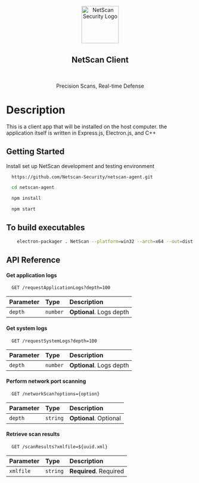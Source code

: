 <p align="center">
  <img width="100" src="https://imgur.com/3cw4DQr.png" alt="NetScan Security Logo" />
  <h2 align="center">NetScan Client</h2>
  <p align="center">Precision Scans, Real-time Defense</p>
</p>

# Description

This is a client app that will be installed on the host computer. the application itself is written in Express.js, Electron.js, and C++


## Getting Started

Install set up NetScan development and testing environment

```bash
  https://github.com/Netscan-Security/netscan-agent.git

```

```bash
  cd netscan-agent
```
```bash
  npm install
```
```bash
  npm start
```
    

## To build executables

```bash
    electron-packager . NetScan --platform=win32 --arch=x64 --out=dist --overwrite
```


## API Reference

#### Get application logs

```http
  GET /requestApplicationLogs?depth=100
```

| Parameter | Type     | Description                |
| :-------- | :------- | :------------------------- |
| `depth` | `number` | **Optional**. Logs depth |

#### Get system logs

```http
  GET /requestSystemLogs?depth=100
```

| Parameter | Type     | Description                       |
| :-------- | :------- | :-------------------------------- |
| `depth`      | `number` | **Optional**. Logs depth |



#### Perform network port scanning

```http
  GET /networkScan?options={option}
```

| Parameter | Type     | Description                       |
| :-------- | :------- | :-------------------------------- |
| `depth`      | `string` | **Optional**. Optional |


#### Retrieve scan results

```http
  GET /scanResults?xmlfile=${uuid.xml}
```

| Parameter | Type     | Description                       |
| :-------- | :------- | :-------------------------------- |
| `xmlfile`      | `string` | **Required**. Required |
